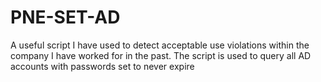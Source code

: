 # PNE-SET-AD


A useful script I have used to detect acceptable use violations within the company I have worked for in the past. The script is used to query all AD accounts with passwords set to never expire
